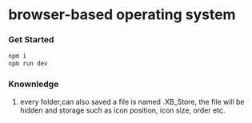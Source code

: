 # browser-based operating system

### Get Started

```bash
npm i
npm run dev
```

### Knownledge

1. every folder,can also saved a file is named .XB_Store, the file will be hidden and storage such as icon position, icon size, order etc.
